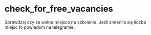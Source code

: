# check_for_free_vacancies
Sprawdzaj czy sa wolne miejsca na szkolenie. Jeśli zmieniła się liczba miejsc to powiadom na telegramie.
